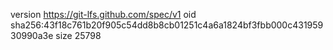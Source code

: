 version https://git-lfs.github.com/spec/v1
oid sha256:43f18c761b20f905c54dd8b8cb01251c4a6a1824bf3fbb000c43195930990a3e
size 25798
